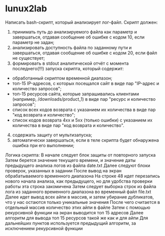 # lunux2lab

Написать bash-скрипт, который анализирует лог-файл.
Скрипт должен:
1. принимать путь до анализируемого файла как параметр и завершаться, отдавая сообщение об ошибке с кодом 10, если параметр не задан;
2. анализировать доступность файла по заданному пути и завершаться, отдавая сообщение об ошибке с кодом 20, если файл не существует;
3. формировать в stdout аналитической отчёт с момента последнего(!!!) запуска скрипта, который содержит:
  - обработанный скриптом временной диапазон;
  - топ-15 IP-адресов, с которых посещался сайт в виде пар "IP-адрес и количество запросов";
  - топ-15 ресурсов сайта, которые запрашивались клиентами (например, /downloads/product_1) в виде пар "ресурс и количество запросов";
  - список всех кодов возврата с указанием их количества в виде пар "код возврата и количество";
  - список кодов возврата 4xx и 5xx (только ошибки) с указанием их количества в виде пар "код возврата и количество".
4. содержать защиту от мультизапуска;
5. автоматически завершаться, если в теле скрипта будет обнаружена ошибка при его выполнении;


Логика скрипта:
В начале следует блок защиты от повторного запуска
Затем берется значение текущего времени, и значение даты предыдущего анализа логов из файла date.txt
  Далее следуют блоки проверок, указанных в задании
  После вывод на экран обрабатываемого временного диапазона
  На строке 48 идет перезапись нового начала анализа, как предыдущего, но для удобства проверки работы эта строка закомичена
  Затем следует выборка строк из файла лога из заданного временного диапазона во временный файл file.txt
  Далее идет вывод всех айпи в массив, и затем убирание дубликатов, что у нас остаются только уникальные значения
  После чего считается в отдельный массив количество этих айпи в файле
  Затем с помощью рекурсивной функции на экран выводится топ 15 адресов
  Далее алгоритм для вывода топ 15 ресурсов такой же как и для айпи
  Для дальнейших пунктов используется предыдущий алгоритм, за исключением рекурсивной функции
